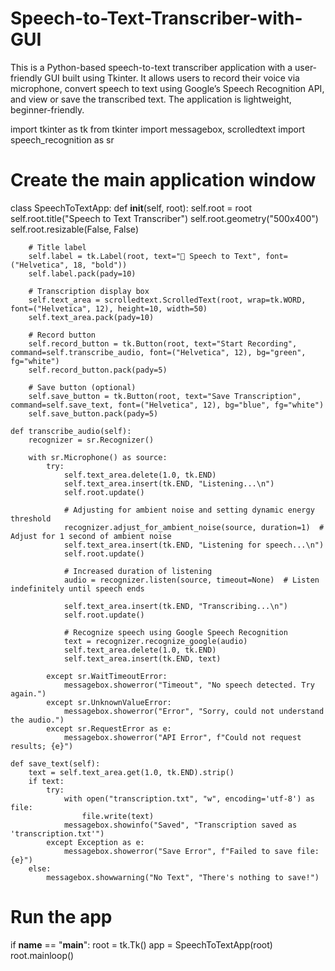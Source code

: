 # Speech-to-Text-Transcriber-with-GUI
This is a Python-based speech-to-text transcriber application with a user-friendly GUI built using Tkinter. It allows users to record their voice via microphone, convert speech to text using Google’s Speech Recognition API, and view or save the transcribed text. The application is lightweight, beginner-friendly.

import tkinter as tk
from tkinter import messagebox, scrolledtext
import speech_recognition as sr

# Create the main application window
class SpeechToTextApp:
    def __init__(self, root):
        self.root = root
        self.root.title("Speech to Text Transcriber")
        self.root.geometry("500x400")
        self.root.resizable(False, False)

        # Title label
        self.label = tk.Label(root, text="🎤 Speech to Text", font=("Helvetica", 18, "bold"))
        self.label.pack(pady=10)

        # Transcription display box
        self.text_area = scrolledtext.ScrolledText(root, wrap=tk.WORD, font=("Helvetica", 12), height=10, width=50)
        self.text_area.pack(pady=10)

        # Record button
        self.record_button = tk.Button(root, text="Start Recording", command=self.transcribe_audio, font=("Helvetica", 12), bg="green", fg="white")
        self.record_button.pack(pady=5)

        # Save button (optional)
        self.save_button = tk.Button(root, text="Save Transcription", command=self.save_text, font=("Helvetica", 12), bg="blue", fg="white")
        self.save_button.pack(pady=5)

    def transcribe_audio(self):
        recognizer = sr.Recognizer()

        with sr.Microphone() as source:
            try:
                self.text_area.delete(1.0, tk.END)
                self.text_area.insert(tk.END, "Listening...\n")
                self.root.update()

                # Adjusting for ambient noise and setting dynamic energy threshold
                recognizer.adjust_for_ambient_noise(source, duration=1)  # Adjust for 1 second of ambient noise
                self.text_area.insert(tk.END, "Listening for speech...\n")
                self.root.update()

                # Increased duration of listening
                audio = recognizer.listen(source, timeout=None)  # Listen indefinitely until speech ends

                self.text_area.insert(tk.END, "Transcribing...\n")
                self.root.update()

                # Recognize speech using Google Speech Recognition
                text = recognizer.recognize_google(audio)
                self.text_area.delete(1.0, tk.END)
                self.text_area.insert(tk.END, text)

            except sr.WaitTimeoutError:
                messagebox.showerror("Timeout", "No speech detected. Try again.")
            except sr.UnknownValueError:
                messagebox.showerror("Error", "Sorry, could not understand the audio.")
            except sr.RequestError as e:
                messagebox.showerror("API Error", f"Could not request results; {e}")

    def save_text(self):
        text = self.text_area.get(1.0, tk.END).strip()
        if text:
            try:
                with open("transcription.txt", "w", encoding='utf-8') as file:
                    file.write(text)
                messagebox.showinfo("Saved", "Transcription saved as 'transcription.txt'")
            except Exception as e:
                messagebox.showerror("Save Error", f"Failed to save file: {e}")
        else:
            messagebox.showwarning("No Text", "There's nothing to save!")

# Run the app
if __name__ == "__main__":
    root = tk.Tk()
    app = SpeechToTextApp(root)
    root.mainloop()
